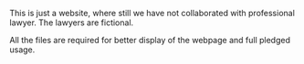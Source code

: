 This is just a website, where still we have not collaborated with professional lawyer. The lawyers are fictional.

All the files are required for better display of the webpage and full pledged usage.
